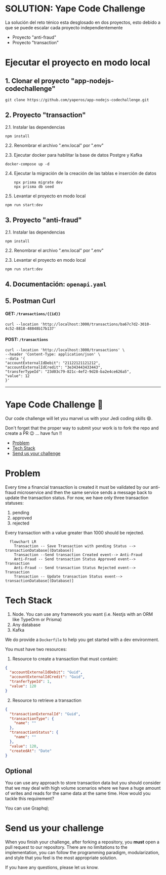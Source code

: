 # SOLUTION: Yape Code Challenge

La solución del reto ténico esta desglosado en dos proyectos, esto debido a que se puede escalar cada proyecto independientemente
- Proyecto "anti-fraud"
- Proyecto "transaction"

# Ejecutar el proyecto en modo local

## 1. Clonar el proyecto "app-nodejs-codechallenge"
```
git clone https://github.com/yaperos/app-nodejs-codechallenge.git
```

## 2. Proyecto "transaction"
2.1. Instalar las dependencias
```
npm install
```

2.2. Renombrar el archivo ".env.local" por ".env"

2.3. Ejecutar docker para habilitar la base de datos Postgre y Kafka
```
docker-compose up -d
```

2.4. Ejecutar la migración de la creación de las tablas e inserción de datos
```
    npx prisma migrate dev
    npx prisma db seed
```
2.5. Levantar el proyecto en modo local
```
npm run start:dev
```

## 3. Proyecto "anti-fraud"
2.1. Instalar las dependencias
```
npm install
```
2.2. Renombrar el archivo ".env.local" por ".env"

2.3. Levantar el proyecto en modo local
```
npm run start:dev
```

## 4. Documentación: ``openapi.yaml``

## 5. Postman Curl
#### GET: ``/transactions/{{id}}``
````
curl --location 'http://localhost:3000/transactions/ba67c7d2-3010-4c52-8818-48848b17b137'
````
#### POST: ``/transactions``
````
curl --location 'http://localhost:3000/transactions' \
--header 'Content-Type: application/json' \
--data '{
"accountExternalIdDebit": "21122121121212",
"accountExternalIdCredit": "3e343443433443",
"transferTypeId": "23d03c79-821c-4ef2-9d28-ba2e4ce626a5",
"value": 12
}'
````


---
# Yape Code Challenge :rocket:

Our code challenge will let you marvel us with your Jedi coding skills :smile:. 

Don't forget that the proper way to submit your work is to fork the repo and create a PR :wink: ... have fun !!

- [Problem](#problem)
- [Tech Stack](#tech_stack)
- [Send us your challenge](#send_us_your_challenge)

# Problem

Every time a financial transaction is created it must be validated by our anti-fraud microservice and then the same service sends a message back to update the transaction status.
For now, we have only three transaction statuses:

<ol>
  <li>pending</li>
  <li>approved</li>
  <li>rejected</li>  
</ol>

Every transaction with a value greater than 1000 should be rejected.

```mermaid
  flowchart LR
    Transaction -- Save Transaction with pending Status --> transactionDatabase[(Database)]
    Transaction --Send transaction Created event--> Anti-Fraud
    Anti-Fraud -- Send transaction Status Approved event--> Transaction
    Anti-Fraud -- Send transaction Status Rejected event--> Transaction
    Transaction -- Update transaction Status event--> transactionDatabase[(Database)]
```

# Tech Stack

<ol>
  <li>Node. You can use any framework you want (i.e. Nestjs with an ORM like TypeOrm or Prisma) </li>
  <li>Any database</li>
  <li>Kafka</li>    
</ol>

We do provide a `Dockerfile` to help you get started with a dev environment.

You must have two resources:

1. Resource to create a transaction that must containt:

```json
{
  "accountExternalIdDebit": "Guid",
  "accountExternalIdCredit": "Guid",
  "tranferTypeId": 1,
  "value": 120
}
```

2. Resource to retrieve a transaction

```json
{
  "transactionExternalId": "Guid",
  "transactionType": {
    "name": ""
  },
  "transactionStatus": {
    "name": ""
  },
  "value": 120,
  "createdAt": "Date"
}
```

## Optional

You can use any approach to store transaction data but you should consider that we may deal with high volume scenarios where we have a huge amount of writes and reads for the same data at the same time. How would you tackle this requirement?

You can use Graphql;

# Send us your challenge

When you finish your challenge, after forking a repository, you **must** open a pull request to our repository. There are no limitations to the implementation, you can follow the programming paradigm, modularization, and style that you feel is the most appropriate solution.

If you have any questions, please let us know.
